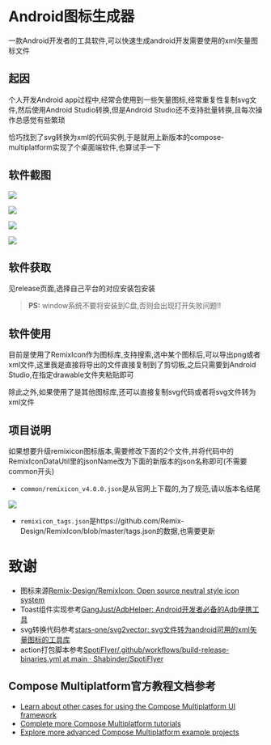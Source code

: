 
# Android图标生成器

一款Android开发者的工具软件,可以快速生成android开发需要使用的xml矢量图标文件

## 起因

个人开发Android app过程中,经常会使用到一些矢量图标,经常重复性复制svg文件,然后使用Android Studio转换,但是Android Studio还不支持批量转换,且每次操作总感觉有些繁琐

恰巧找到了svg转换为xml的代码实例,于是就用上新版本的compose-multiplatform实现了个桌面端软件,也算试手一下

## 软件截图

![](https://img2024.cnblogs.com/blog/1210268/202401/1210268-20240103143833652-251587451.png)

![](https://img2024.cnblogs.com/blog/1210268/202401/1210268-20240103144235939-754101879.png)

![](https://img2024.cnblogs.com/blog/1210268/202401/1210268-20240103143845742-1738448581.png)

![](https://img2024.cnblogs.com/blog/1210268/202401/1210268-20240103143854082-725375603.png)

## 软件获取

见release页面,选择自己平台的对应安装包安装

> **PS:** window系统不要将安装到C盘,否则会出现打开失败问题!!

## 软件使用

目前是使用了RemixIcon作为图标库,支持搜索,选中某个图标后,可以导出png或者xml文件,这里我是直接将导出的文件直接复制到了剪切板,之后只需要到Android Studio,在指定drawable文件夹粘贴即可

除此之外,如果使用了是其他图标库,还可以直接复制svg代码或者将svg文件转为xml文件


## 项目说明

如果想要升级remixicon图标版本,需要修改下面的2个文件,并将代码中的RemixIconDataUtil里的jsonName改为下面的新版本的json名称即可(不需要common开头)

- `common/remixicon_v4.0.0.json`是从官网上下载的,为了规范,请以版本名结尾

![](https://img2023.cnblogs.com/blog/1210268/202312/1210268-20231218104014035-701783491.png)

- `remixicon_tags.json`是https://github.com/Remix-Design/RemixIcon/blob/master/tags.json的数据,也需要更新

# 致谢

- 图标来源[Remix-Design/RemixIcon: Open source neutral style icon system](https://github.com/Remix-Design/RemixIcon)
- Toast组件实现参考[GangJust/AdbHelper: Android开发者必备的Adb便携工具](https://github.com/GangJust/AdbHelper)
- svg转换代码参考[stars-one/svg2vector: svg文件转为android可用的xml矢量图标的工具库](https://github.com/stars-one/svg2vector)
- action打包脚本参考[SpotiFlyer/.github/workflows/build-release-binaries.yml at main · Shabinder/SpotiFlyer](https://github.com/Shabinder/SpotiFlyer/blob/main/.github/workflows/build-release-binaries.yml)

## Compose Multiplatform官方教程文档参考

- [Learn about other cases for using the Compose Multiplatform UI framework](https://github.com/JetBrains/compose-multiplatform#readme)
- [Complete more Compose Multiplatform tutorials](https://github.com/JetBrains/compose-multiplatform/blob/master/tutorials/README.md)
- [Explore more advanced Compose Multiplatform example projects](https://github.com/JetBrains/compose-multiplatform/blob/master/examples/README.md)
